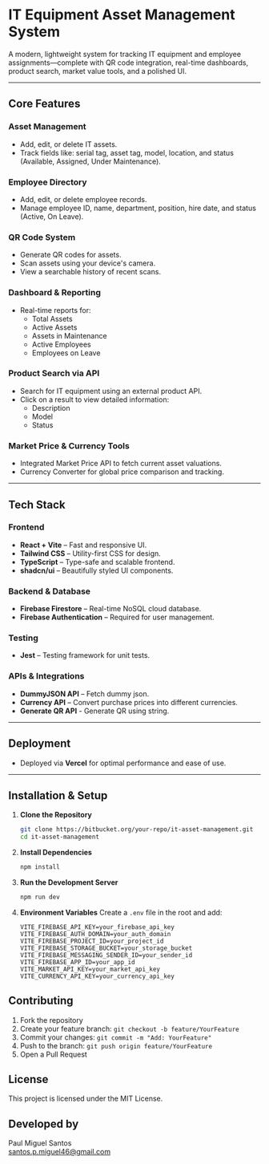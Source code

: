 # IT Equipment Asset Management System

A modern, lightweight system for tracking IT equipment and employee assignments—complete with QR code integration, real-time dashboards, product search, market value tools, and a polished UI.

---

## Core Features

### Asset Management

- Add, edit, or delete IT assets.
- Track fields like: serial tag, asset tag, model, location, and status (Available, Assigned, Under Maintenance).

### Employee Directory

- Add, edit, or delete employee records.
- Manage employee ID, name, department, position, hire date, and status (Active, On Leave).

### QR Code System

- Generate QR codes for assets.
- Scan assets using your device's camera.
- View a searchable history of recent scans.

### Dashboard & Reporting

- Real-time reports for:
  - Total Assets
  - Active Assets
  - Assets in Maintenance
  - Active Employees
  - Employees on Leave

### Product Search via API

- Search for IT equipment using an external product API.
- Click on a result to view detailed information:
  - Description
  - Model
  - Status

### Market Price & Currency Tools

- Integrated Market Price API to fetch current asset valuations.
- Currency Converter for global price comparison and tracking.

---

## Tech Stack

### Frontend

- **React + Vite** – Fast and responsive UI.
- **Tailwind CSS** – Utility-first CSS for design.
- **TypeScript** – Type-safe and scalable frontend.
- **shadcn/ui** – Beautifully styled UI components.

### Backend & Database

- **Firebase Firestore** – Real-time NoSQL cloud database.
- **Firebase Authentication** – Required for user management.

### Testing

- **Jest** – Testing framework for unit tests.

### APIs & Integrations

- **DummyJSON API** – Fetch dummy json.
- **Currency API** – Convert purchase prices into different currencies.
- **Generate QR API** - Generate QR using string.

---

## Deployment

- Deployed via **Vercel** for optimal performance and ease of use.

---

## Installation & Setup

1. **Clone the Repository**

   ```bash
   git clone https://bitbucket.org/your-repo/it-asset-management.git
   cd it-asset-management
   ```

2. **Install Dependencies**

   ```bash
   npm install
   ```

3. **Run the Development Server**

   ```bash
   npm run dev
   ```

4. **Environment Variables**
   Create a `.env` file in the root and add:
   ```
   VITE_FIREBASE_API_KEY=your_firebase_api_key
   VITE_FIREBASE_AUTH_DOMAIN=your_auth_domain
   VITE_FIREBASE_PROJECT_ID=your_project_id
   VITE_FIREBASE_STORAGE_BUCKET=your_storage_bucket
   VITE_FIREBASE_MESSAGING_SENDER_ID=your_sender_id
   VITE_FIREBASE_APP_ID=your_app_id
   VITE_MARKET_API_KEY=your_market_api_key
   VITE_CURRENCY_API_KEY=your_currency_api_key
   ```

## Contributing

1. Fork the repository
2. Create your feature branch: `git checkout -b feature/YourFeature`
3. Commit your changes: `git commit -m "Add: YourFeature"`
4. Push to the branch: `git push origin feature/YourFeature`
5. Open a Pull Request

## License

This project is licensed under the MIT License.

## Developed by

Paul Miguel Santos  
santos.p.miguel46@gmail.com
